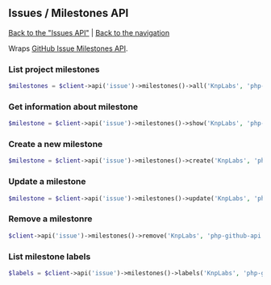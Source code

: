 ## Issues / Milestones API
[Back to the "Issues API"](../issues.md) | [Back to the navigation](../README.md)

Wraps [GitHub Issue Milestones API](http://developer.github.com/v3/issues/milestones/).

### List project milestones

```php
$milestones = $client->api('issue')->milestones()->all('KnpLabs', 'php-github-api');
```

### Get information about milestone

```php
$milestone = $client->api('issue')->milestones()->show('KnpLabs', 'php-github-api', 123);
```

### Create a new milestone

```php
$milestone = $client->api('issue')->milestones()->create('KnpLabs', 'php-github-api', array('title' => '3.0'));
```

### Update a milestone

```php
$milestone = $client->api('issue')->milestones()->update('KnpLabs', 'php-github-api', 123);
```

### Remove a milestonre

```php
$client->api('issue')->milestones()->remove('KnpLabs', 'php-github-api', 123);
```

### List milestone labels

```php
$labels = $client->api('issue')->milestones()->labels('KnpLabs', 'php-github-api', 123);
```
